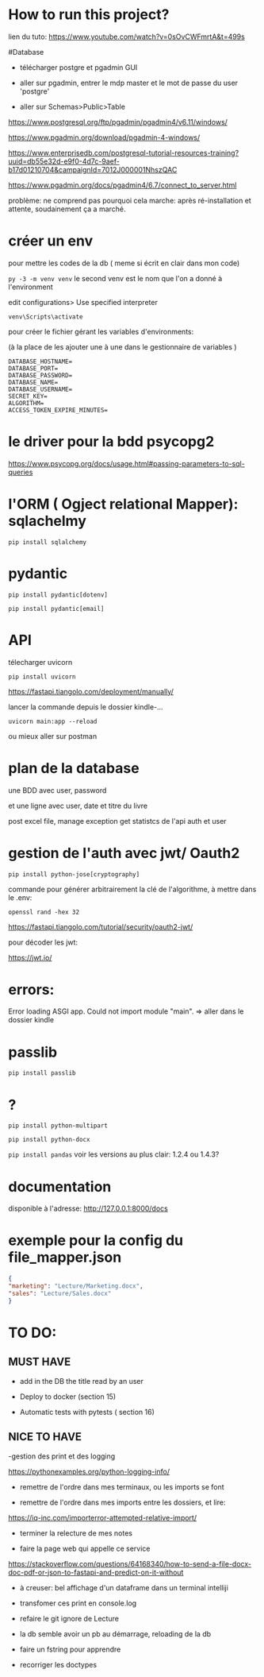 # How to run this project?

lien du tuto: https://www.youtube.com/watch?v=0sOvCWFmrtA&t=499s

#Database 


- télécharger postgre et pgadmin GUI

- aller sur pgadmin, entrer le mdp master et le mot de passe du user 'postgre'

- aller sur Schemas>Public>Table

https://www.postgresql.org/ftp/pgadmin/pgadmin4/v6.11/windows/

https://www.pgadmin.org/download/pgadmin-4-windows/

https://www.enterprisedb.com/postgresql-tutorial-resources-training?uuid=db55e32d-e9f0-4d7c-9aef-b17d01210704&campaignId=7012J000001NhszQAC

https://www.pgadmin.org/docs/pgadmin4/6.7/connect_to_server.html

problème: ne comprend pas pourquoi cela marche: après ré-installation et attente, soudainement ça a marché. 

# créer un env

pour mettre les codes de la db ( meme si écrit en clair dans mon code)

`py -3 -m venv venv`  le second venv est le nom que l'on a donné à l'environment

edit configurations> Use specified interpreter

`venv\Scripts\activate`

pour créer le fichier gérant les variables d'environments:

(à la place de les ajouter une à une dans le gestionnaire de variables )

```
DATABASE_HOSTNAME=
DATABASE_PORT=
DATABASE_PASSWORD=
DATABASE_NAME=
DATABASE_USERNAME=
SECRET_KEY=
ALGORITHM=
ACCESS_TOKEN_EXPIRE_MINUTES=
```

# le driver pour la bdd psycopg2

https://www.psycopg.org/docs/usage.html#passing-parameters-to-sql-queries

# l'ORM ( Ogject relational Mapper): sqlachelmy

`pip install sqlalchemy`

# pydantic

`pip install pydantic[dotenv]`

`pip install pydantic[email]`

# API 

 télecharger uvicorn

`pip install uvicorn`

https://fastapi.tiangolo.com/deployment/manually/

lancer la commande depuis le dossier kindle-...

`uvicorn main:app --reload`

ou mieux aller sur postman

# plan de la database

une BDD avec user, password

et une ligne avec user, date et titre du livre


post excel file, manage exception
get statistcs de l'api
auth et user

# gestion de l'auth avec jwt/ Oauth2

`pip install python-jose[cryptography]`

commande pour générer arbitrairement la clé de l'algorithme, à mettre dans le .env:

`openssl rand -hex 32`

https://fastapi.tiangolo.com/tutorial/security/oauth2-jwt/

pour décoder les jwt:

https://jwt.io/

# errors:

Error loading ASGI app. Could not import module "main".  => aller dans le dossier kindle

# passlib

`pip install passlib`

# ?

`pip install python-multipart`

`pip install python-docx`

`pip install pandas` voir les versions au plus clair: 1.2.4 ou 1.4.3?

# documentation

disponible à l'adresse: http://127.0.0.1:8000/docs


# exemple pour la config du file_mapper.json
```json
{
"marketing": "Lecture/Marketing.docx",
"sales": "Lecture/Sales.docx"
}
```

# TO DO:

## MUST HAVE

- add in the DB the title read by an user 

- Deploy to docker (section 15)

- Automatic tests with pytests ( section 16) 

## NICE TO HAVE

-gestion des print et des logging

https://pythonexamples.org/python-logging-info/

- remettre de l'ordre dans mes terminaux, ou les imports se font

- remettre de l'ordre dans mes imports entre les dossiers, et lire:

https://iq-inc.com/importerror-attempted-relative-import/

- terminer la relecture de mes notes

- faire la page web qui appelle ce service

https://stackoverflow.com/questions/64168340/how-to-send-a-file-docx-doc-pdf-or-json-to-fastapi-and-predict-on-it-without

- à creuser: bel affichage d'un dataframe dans un terminal intelliji 

- transfomer ces print en console.log

- refaire le git ignore de Lecture

- la db semble avoir un pb au démarrage, reloading de la db

- faire un fstring pour apprendre

- recorriger les doctypes
